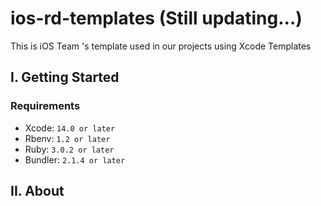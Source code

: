 # ios-rd-templates (Still updating...)

This is iOS Team 's template used in our projects using Xcode Templates

## I. Getting Started
### Requirements
- Xcode: `14.0 or later`
- Rbenv: `1.2 or later`
- Ruby: `3.0.2 or later`
- Bundler: `2.1.4 or later`

## II. About
